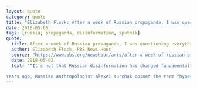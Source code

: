 ```yaml
---
layout: quote
category: quote
title: "Elizabeth Flock: After a week of Russian propaganda, I was questioning everything"
date: 2018-05-08
tags: [russia, propaganda, disinformation, sputnik]
quote:
  title: After a week of Russian propaganda, I was questioning everything
  author: Elizabeth Flock, PBS News Hour
  source: "https://www.pbs.org/newshour/arts/after-a-week-of-russian-propaganda-i-was-questioning-everything"
  date: 2018-05-02
  text: "“It’s not that Russian disinformation has changed fundamentally. It’s that we have changed fundamentally,” Rid said. “Today we as a society are practically asking for these disinformation operations.”

Years ago, Russian anthropologist Alexei Yurchak coined the term “hypernormalization” to talk about how the Soviets were such masters of propaganda and disinformation that eventually it became impossible for its own people to see beyond it. The U.S. is a more open society whose First Amendment allows its citizens to question and call out false narratives. The great irony is that the First Amendment also allows Sputnik to say what it wants, even to spread confusion and distrust. And it’s working."
---
```

